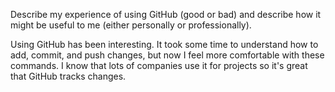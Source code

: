 Describe my experience of using GitHub (good or bad) and describe how it might be useful to me (either personally or professionally).

Using GitHub has been interesting. It took some time to understand how to add, commit, and push changes, but now I feel more comfortable with these commands. I know that lots of companies use it for projects so it's great that GitHub tracks changes.
